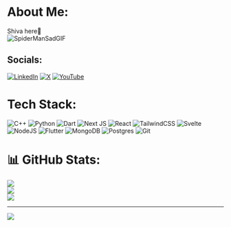 # About Me:
Shiva here🚀<br>
![SpiderManSadGIF](https://github.com/shivaacodes/shivaacodes/assets/139482222/9dcbedc1-1d06-4ff3-b41e-6b85f5a9fd83)
<br>


## Socials:
[![LinkedIn](https://img.shields.io/badge/LinkedIn-%230077B5.svg?logo=linkedin&logoColor=white)](https://linkedin.com/in/https://www.linkedin.com/in/shiva-sajay-03a473288?lipi=urn%3Ali%3Apage%3Ad_flagship3_profile_view_base_contact_details%3B2iYhdtYvSdGt7%2FilrogOPA%3D%3D) [![X](https://img.shields.io/badge/X-black.svg?logo=X&logoColor=white)](https://x.com/bacardi525) [![YouTube](https://img.shields.io/badge/YouTube-%23FF0000.svg?logo=YouTube&logoColor=white)](https://youtube.com/@UCmZSdp3gCi7FumEwgSMrjag) 

# Tech Stack:
![C++](https://img.shields.io/badge/c++-%2300599C.svg?style=for-the-badge&logo=c%2B%2B&logoColor=white) ![Python](https://img.shields.io/badge/python-3670A0?style=for-the-badge&logo=python&logoColor=ffdd54) ![Dart](https://img.shields.io/badge/dart-%230175C2.svg?style=for-the-badge&logo=dart&logoColor=white) ![Next JS](https://img.shields.io/badge/Next-black?style=for-the-badge&logo=next.js&logoColor=white) ![React](https://img.shields.io/badge/react-%2320232a.svg?style=for-the-badge&logo=react&logoColor=%2361DAFB) ![TailwindCSS](https://img.shields.io/badge/tailwindcss-%2338B2AC.svg?style=for-the-badge&logo=tailwind-css&logoColor=white) ![Svelte](https://img.shields.io/badge/svelte-%23f1413d.svg?style=for-the-badge&logo=svelte&logoColor=white) ![NodeJS](https://img.shields.io/badge/node.js-6DA55F?style=for-the-badge&logo=node.js&logoColor=white) ![Flutter](https://img.shields.io/badge/Flutter-%2302569B.svg?style=for-the-badge&logo=Flutter&logoColor=white) ![MongoDB](https://img.shields.io/badge/MongoDB-%234ea94b.svg?style=for-the-badge&logo=mongodb&logoColor=white) ![Postgres](https://img.shields.io/badge/postgres-%23316192.svg?style=for-the-badge&logo=postgresql&logoColor=white) ![Git](https://img.shields.io/badge/git-%23F05033.svg?style=for-the-badge&logo=git&logoColor=white)
# 📊 GitHub Stats:
![](https://github-readme-stats.vercel.app/api?username=shivaacodes&theme=merko&hide_border=true&include_all_commits=false&count_private=false)<br/>
![](https://github-readme-streak-stats.herokuapp.com/?user=shivaacodes&theme=merko&hide_border=true)<br/>
![](https://github-readme-stats.vercel.app/api/top-langs/?username=shivaacodes&theme=merko&hide_border=true&include_all_commits=false&count_private=false&layout=compact)

---
[![](https://visitcount.itsvg.in/api?id=shivaacodes&icon=0&color=7)](https://visitcount.itsvg.in)

<!-- Proudly created with GPRM ( https://gprm.itsvg.in ) -->
